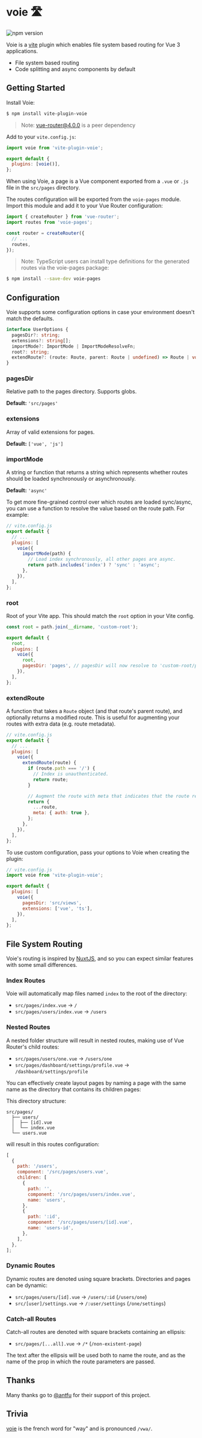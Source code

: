 # voie 🛣

![npm version](https://img.shields.io/npm/v/vite-plugin-voie)

Voie is a [vite](https://github.com/vitejs/vite) plugin which enables file system based routing for Vue 3 applications.

- File system based routing
- Code splitting and async components by default

## Getting Started

Install Voie:

```bash
$ npm install vite-plugin-voie
```

> Note: vue-router@4.0.0 is a peer dependency

Add to your `vite.config.js`:

```js
import voie from 'vite-plugin-voie';

export default {
  plugins: [voie()],
};
```

When using Voie, a page is a Vue component exported from a `.vue` or `.js` file in the `src/pages` directory.

The routes configuration will be exported from the `voie-pages` module. Import this module and add it to your Vue Router configuration:

```js
import { createRouter } from 'vue-router';
import routes from 'voie-pages';

const router = createRouter({
  // ...
  routes,
});
```

> Note: TypeScript users can install type definitions for the generated routes via the voie-pages package:

```bash
$ npm install --save-dev voie-pages
```

## Configuration

Voie supports some configuration options in case your environment doesn't match the defaults.

```ts
interface UserOptions {
  pagesDir?: string;
  extensions?: string[];
  importMode?: ImportMode | ImportModeResolveFn;
  root?: string;
  extendRoute?: (route: Route, parent: Route | undefined) => Route | void;
}
```

### pagesDir

Relative path to the pages directory. Supports globs.

**Default:** `'src/pages'`

### extensions

Array of valid extensions for pages.

**Default:** `['vue', 'js']`

### importMode

A string or function that returns a string which represents whether routes should be loaded synchronously or asynchronously.

**Default:** `'async'`

To get more fine-grained control over which routes are loaded sync/async, you can use a function to resolve the value based on the route path. For example:

```js
// vite.config.js
export default {
  // ...
  plugins: [
    voie({
      importMode(path) {
        // Load index synchronously, all other pages are async.
        return path.includes('index') ? 'sync' : 'async';
      },
    }),
  ],
};
```

### root

Root of your Vite app. This should match the `root` option in your Vite config.

```js
const root = path.join(__dirname, 'custom-root');

export default {
  root,
  plugins: [
    voie({
      root,
      pagesDir: 'pages', // pagesDir will now resolve to 'custom-root/pages'
    }),
  ],
};
```

### extendRoute

A function that takes a `Route` object (and that route's parent route), and optionally returns a modified route. This is useful for augmenting your routes with extra data (e.g. route metadata).

```js
// vite.config.js
export default {
  // ...
  plugins: [
    voie({
      extendRoute(route) {
        if (route.path === '/') {
          // Index is unauthenticated.
          return route;
        }

        // Augment the route with meta that indicates that the route requires authentication.
        return {
          ...route,
          meta: { auth: true },
        };
      },
    }),
  ],
};
```

To use custom configuration, pass your options to Voie when creating the plugin:

```js
// vite.config.js
import voie from 'vite-plugin-voie';

export default {
  plugins: [
    voie({
      pagesDir: 'src/views',
      extensions: ['vue', 'ts'],
    }),
  ],
};
```

## File System Routing

Voie's routing is inspired by [NuxtJS](https://nuxtjs.org/guides/features/file-system-routing), and so you can expect similar features with some small differences.

### Index Routes

Voie will automatically map files named `index` to the root of the directory:

- `src/pages/index.vue` -> `/`
- `src/pages/users/index.vue` -> `/users`

### Nested Routes

A nested folder structure will result in nested routes, making use of Vue Router's child routes:

- `src/pages/users/one.vue` -> `/users/one`
- `src/pages/dashboard/settings/profile.vue` -> `/dashboard/settings/profile`

You can effectively create layout pages by naming a page with the same name as the directory that contains its children pages:

This directory structure:

```
src/pages/
  ├── users/
  │  ├── [id].vue
  │  └── index.vue
  └── users.vue
```

will result in this routes configuration:

```js
[
  {
    path: '/users',
    component: '/src/pages/users.vue',
    children: [
      {
        path: '',
        component: '/src/pages/users/index.vue',
        name: 'users',
      },
      {
        path: ':id',
        component: '/src/pages/users/[id].vue',
        name: 'users-id',
      },
    ],
  },
];
```

### Dynamic Routes

Dynamic routes are denoted using square brackets. Directories and pages can be dynamic:

- `src/pages/users/[id].vue` -> `/users/:id` (`/users/one`)
- `src/[user]/settings.vue` -> `/:user/settings` (`/one/settings`)

### Catch-all Routes

Catch-all routes are denoted with square brackets containing an ellipsis:

- `src/pages/[...all].vue` -> `/*` (`/non-existent-page`)

The text after the ellipsis will be used both to name the route, and as the name of the prop in which the route parameters are passed.

## Thanks

Many thanks go to [@antfu](https://github.com/antfu) for their support of this project.

## Trivia

[voie](https://en.wiktionary.org/wiki/voie) is the french word for "way" and is pronounced `/vwa/`.
